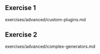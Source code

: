 ## Exercise 1

exercises/advanced/custom-plugins.md

## Exercise 2

exercises/advanced/complex-generators.md
